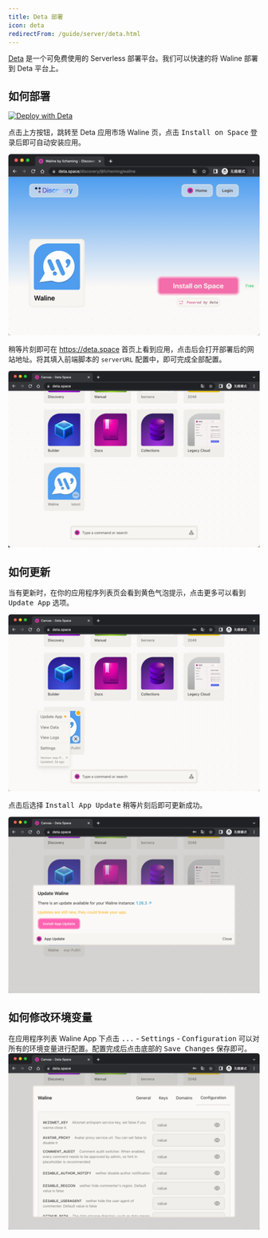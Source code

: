 ```yaml
---
title: Deta 部署
icon: deta
redirectFrom: /guide/server/deta.html
---
```


[Deta](https://deta.space/) 是一个可免费使用的 Serverless 部署平台。我们可以快速的将 Waline 部署到 Deta 平台上。

<!-- more -->

## 如何部署

[![Deploy with Deta](https://button.deta.dev/1/svg)](
https://deta.space/discovery/@lizheming/waline)

点击上方按钮，跳转至 Deta 应用市场 Waline 页，点击 <kbd>Install on Space</kbd> 登录后即可自动安装应用。

![](../../assets/deta.png)

稍等片刻即可在 https://deta.space 首页上看到应用，点击后会打开部署后的网站地址。将其填入前端脚本的 `serverURL` 配置中，即可完成全部配置。

![](../../assets/deta-1.png)
## 如何更新

当有更新时，在你的应用程序列表页会看到黄色气泡提示，点击更多可以看到 <kbd>Update App</kbd> 选项。

![](../../assets/deta-2.png)


点击后选择 <kbd>Install App Update</kbd> 稍等片刻后即可更新成功。

![](../../assets/deta-3.png)

## 如何修改环境变量

在应用程序列表 Waline App 下点击 <kbd>...</kbd> - <kbd>Settings</kbd> - <kbd>Configuration</kbd> 可以对所有的环境变量进行配置。配置完成后点击底部的 <kbd>Save Changes</kbd> 保存即可。
![](../../assets/deta-4.png)